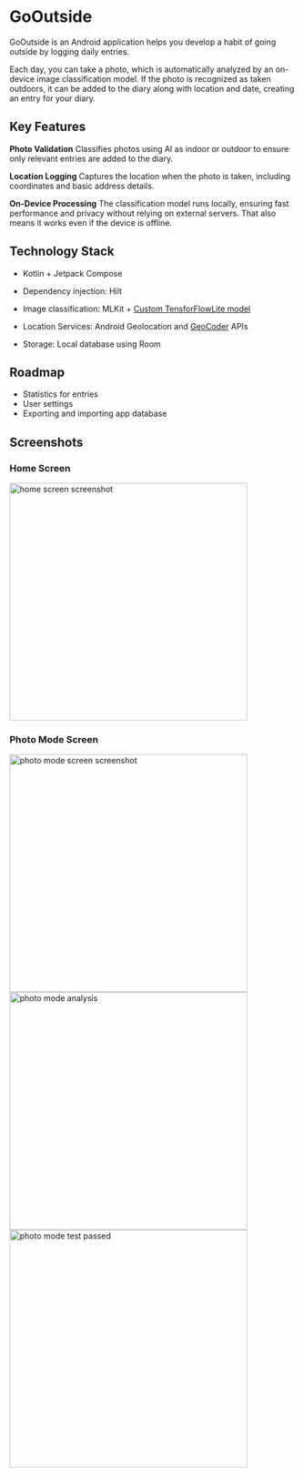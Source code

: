 # GoOutside

GoOutside is an Android application helps you develop a habit of going outside by logging daily
entries.

Each day, you can take a photo, which is automatically analyzed by an on-device image classification
model. If the photo is recognized as taken outdoors, it can be added to the diary along with
location and date, creating an entry for your diary.

## Key Features

**Photo Validation**
Classifies photos using AI as indoor or outdoor to ensure only relevant entries are added to the
diary.

**Location Logging**
Captures the location when the photo is taken, including coordinates and basic address details.

**On-Device Processing**
The classification model runs locally, ensuring fast performance and privacy without relying on
external servers. That also means it works even if the device is offline.

## Technology Stack

- Kotlin + Jetpack Compose

- Dependency injection: Hilt

- Image classification:
  MLKit + [Custom TensforFlowLite model](https://github.com/Brydzzz/GoOutside-Model)

- Location Services: Android Geolocation
  and [GeoCoder](https://developer.android.com/reference/kotlin/android/location/Geocoder) APIs

- Storage: Local database using Room

## Roadmap

- Statistics for entries
- User settings
- Exporting and importing app database

## Screenshots

### Home Screen

<img title="" src="./docs/screenshots/home.png" alt="home screen screenshot" width="418">

### Photo Mode Screen

<img src="./docs/screenshots/photomode.png" title="" alt="photo mode screen screenshot" width="418">

<img src="./docs/screenshots/photoanalysis.png" title="" alt="photo mode analysis" width="418">

<img src="./docs/screenshots/test_passed.png" title="" alt="photo mode test passed" width="418">

